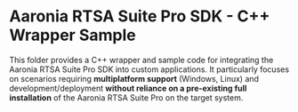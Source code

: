# Aaronia RTSA Suite Pro SDK - C++ Wrapper Sample

This folder provides a C++ wrapper and sample code for integrating the Aaronia RTSA Suite Pro SDK into custom applications. It particularly focuses on scenarios requiring **multiplatform support** (Windows, Linux) and development/deployment **without reliance on a pre-existing full installation** of the Aaronia RTSA Suite Pro on the target system.